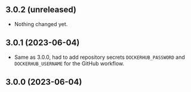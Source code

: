 ## 3.0.2 (unreleased)


- Nothing changed yet.


## 3.0.1 (2023-06-04)


- Same as 3.0.0, had to add repository secrets `DOCKERHUB_PASSWORD` and `DOCKERHUB_USERNAME` for the GitHub workflow.


## 3.0.0 (2023-06-04)
